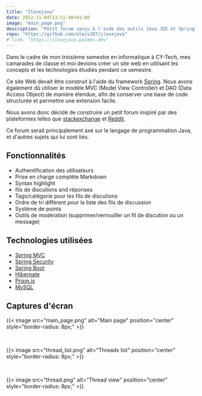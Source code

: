 ```yaml
---
title: "Ilovejava"
date: 2022-11-04T13:51:40+01:00
image: "main_page.png"
description: "Petit forum conçu à l'aide des outils Java JEE et Spring, axé sur le langage Java."
repo: "https://github.com/alecs297/ilovejava"
# link: "https://ilovejava.palmes.dev"
---
```


Dans le cadre de mon troisième semestre en informatique à CY-Tech,
mes camarades de classe et moi devions créer un site web en utilisant les concepts
 et les technologies étudiés pendant ce semestre.

Ce site Web devait être construit à l'aide du framework [Spring](https://spring.io/).
Nous avons également dû utiliser le modèle MVC (Model View Controller)
et DAO (Data Access Object) de manière étendue, afin de conserver une base de
code structurée et permettre une extension facile.

Nous avons donc décidé de construire un petit forum inspiré par des plateformes
telles que [stackexchange](https://stackexchange.com/) et [Reddit](https://www.reddit.com/).

Ce forum serait principalement axé sur le langage de programmation Java,
et d'autres sujets qui lui sont liés.

## Fonctionnalités

- Authentification des utilisateurs
- Prise en charge complète Markdown
- Syntax highlight
- fils de discutions and réponses
- Tags/catégorie pour les fils de discutions
- Ordre de tri différent pour la liste des fils de discussion
- Système de points
- Outils de modération (supprimer/verrouiller un fil de discution ou un message)

## Technologies utilisées

- [Spring MVC](https://spring.io/)
- [Spring Security](https://spring.io/)
- [Spring Boot](https://spring.io/)
- [Hibernate](https://hibernate.org/)
- [Prism.js](https://prismjs.com/)
- [MySQL](https://www.mysql.com/)

## Captures d'écran

{{< image src="main_page.png" alt="Main page" position="center" style="border-radius: 8px;" >}}

<br>

{{< image src="thread_list.png" alt="Threads list" position="center" style="border-radius: 8px;" >}}

<br>

{{< image src="thread.png" alt="Thread view" position="center" style="border-radius: 8px;" >}}
